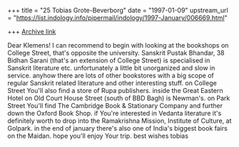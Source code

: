 +++
title = "25 Tobias Grote-Beverborg"
date = "1997-01-09"
upstream_url = "https://list.indology.info/pipermail/indology/1997-January/006669.html"

+++
[Archive link](https://list.indology.info/pipermail/indology/1997-January/006669.html)

Dear Klemens!
I can recommend to begin with looking at the bookshops on College Street,
that's opposite the university.
Sanskrit Pustak Bhandar, 38 Bidhan Sarani (that's an extension of College
Street) is specialised in Sanskrit literature etc. unfortunately a little
bit unorganized and slow in service.
anyhow there are lots of other bookstores with a big scope of regular
Sanskrit related literature and other interesting stuff.
on College Street You'll also find a store of Rupa publishers.
inside the Great Eastern Hotel on Old Court House Street (south of BBD Bagh)
is Newman's.
on Park Street You'll find The Cambridge Book & Stationary Company and
further down the Oxford Book Shop.
if You're interested in Vedanta literature it's definitely worth to drop
into the Ramakrishna Mission, Institute of Culture, at Golpark.
in the end of january there's also one of India's biggest book fairs on the
Maidan.
hope you'll enjoy Your trip.
best wishes
tobias





